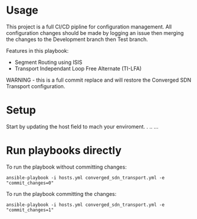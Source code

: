 # Usage

This project is a full CI/CD pipline for configuration management. All configuration changes should be made by logging an issue then merging the changes to the Development branch then Test branch.

Features in this playbook:
 - Segment Routing using ISIS
 - Transport Independant Loop Free Alternate (TI-LFA)


WARNING - this is a full commit replace and will restore the Converged SDN Transport configuration.

# Setup

Start by updating the host field to mach your enviroment.
.
..
...

# Run playbooks directly



To run the playbook without committing changes:

    ansible-playbook -i hosts.yml converged_sdn_transport.yml -e "commit_changes=0"

To run the playbook committing the changes:

    ansible-playbook -i hosts.yml converged_sdn_transport.yml -e "commit_changes=1"
